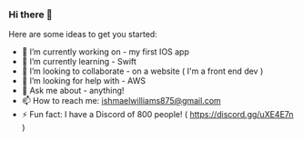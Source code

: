 ### Hi there 👋

Here are some ideas to get you started:

- 🔭 I’m currently working on - my first IOS app
- 🌱 I’m currently learning - Swift
- 👯 I’m looking to collaborate - on a website ( I'm a front end dev )
- 🤔 I’m looking for help with - AWS
- 💬 Ask me about - anything!
- 📫 How to reach me: ishmaelwilliams875@gmail.com
- ⚡ Fun fact: I have a Discord of 800 people! ( https://discord.gg/uXE4E7n )

